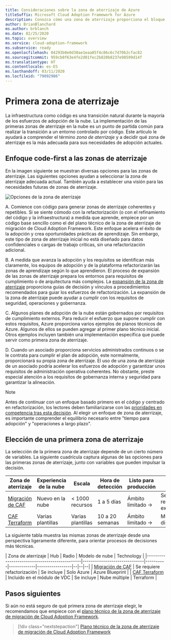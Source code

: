 ```yaml
---
title: Consideraciones sobre la zona de aterrizaje de Azure
titleSuffix: Microsoft Cloud Adoption Framework for Azure
description: Conozca cómo una zona de aterrizaje proporciona el bloque de creación básico de cualquier entorno de adopción de la nube.
author: BrianBlanchard
ms.author: brblanch
ms.date: 02/25/2020
ms.topic: overview
ms.service: cloud-adoption-framework
ms.subservice: ready
ms.openlocfilehash: 04293b0e0d30ae1eaa85f4c86c6c7d70b2cfac82
ms.sourcegitcommit: 959cb0f63e4fe2d01fec2b820b8237e98599d14f
ms.translationtype: HT
ms.contentlocale: es-ES
ms.lasthandoff: 03/11/2020
ms.locfileid: "79092986"
---
```

# <a name="first-landing-zone"></a>Primera zona de aterrizaje

La infraestructura como código es una transición natural durante la mayoría de los esfuerzos de adopción de la nube. La implementación de las primeras zonas de aterrizaje en la nube es un punto de partida común para realizar la transición a un entorno controlado por código. Este artículo le ayudará a comprender el término _zona de aterrizaje_ y a decidir qué zona de aterrizaje es la más adecuada para sus necesidades de adopción actuales.

## <a name="code-first-approach-to-landing-zones"></a>Enfoque code-first a las zonas de aterrizaje

En la imagen siguiente se muestran diversas opciones para las zonas de aterrizaje. Las siguientes opciones ayudan a seleccionar la zona de aterrizaje adecuada actual. También ayuda a establecer una visión para las necesidades futuras de zonas de aterrizaje.

![Opciones de la zona de aterrizaje](../../_images/ready/landing-zone-options.png)

A. Comience con código para generar zonas de aterrizaje coherentes y repetibles. Si se siente cómodo con la refactorización (o con el refinamiento del código y la infraestructura) a medida que aprende, empiece por un código base sencillo como el del plano técnico de la zona de aterrizaje de migración de Cloud Adoption Framework. Este enfoque acelera el éxito de la adopción y crea oportunidades prácticas de aprendizaje. Sin embargo, este tipo de zona de aterrizaje inicial no está diseñado para datos confidenciales o cargas de trabajo críticas, sin una refactorización adicional.

B. A medida que avanza la adopción y los requisitos se identifican más claramente, los equipos de adopción y de la plataforma refactorizarán las zonas de aprendizaje según lo que aprendieron. El proceso de expansión de las zonas de aterrizaje prepara los entornos para requisitos de cumplimiento o de arquitectura más complejos. La [expansión de la zona de aterrizaje](../considerations/index.md) proporciona guías de decisión y vínculos a procedimientos recomendados para guiar los esfuerzos de refactorización. La expansión de la zona de aterrizaje puede ayudar a cumplir con los requisitos de seguridad, operaciones y gobernanza.

C. Algunos planes de adopción de la nube están gobernados por requisitos de cumplimiento externos. Para reducir el esfuerzo que supone cumplir con estos requisitos, Azure proporciona varios ejemplos de planos técnicos de Azure. Algunos de ellos se pueden agregar al primer plano técnico inicial. Otros ejemplos incluyen también una implementación específica que puede servir como primera zona de aterrizaje.

D. Cuando un asociado proporciona servicios administrados continuos o se le contrata para cumplir el plan de adopción, este normalmente, proporcionará su propia zona de aterrizaje. El uso de una zona de aterrizaje de un asociado podría acelerar los esfuerzos de adopción y garantizar unos requisitos de administración operativa coherentes. No obstante, preste especial atención a los requisitos de gobernanza interna y seguridad para garantizar la alineación.

> [!NOTE]
> Antes de continuar con un enfoque basado primero en el código y centrado en refactorización, los lectores deben familiarizarse con las [prioridades en competencia tras esta decisión](../../strategy/balance-competing-priorities.md#balance-during-ready). Al elegir un enfoque de zona de aterrizaje, es importante comprender el equilibrio necesario entre "tiempo para adopción" y "operaciones a largo plazo".

## <a name="choosing-a-first-landing-zone"></a>Elección de una primera zona de aterrizaje

La selección de la primera zona de aterrizaje depende de un cierto número de variables. La siguiente cuadrícula captura algunas de las opciones para las primeras zonas de aterrizaje, junto con variables que pueden impulsar la decisión.

| Zona de aterrizaje                                 | Experiencia de la nube  | Escala             | Hora de detección | Listo para producción | Híbrido             | Información confidencial     | Crítica   | Cumplimiento normativo         |
|----------------------------------------------|-------------------|-------------------|----------------|------------------|--------------------|--------------------|--------------------|--------------------|
| [Migración de CAF](./migrate-landing-zone.md)     | Nuevo en la nube      | < 1000 recursos    | 1 a 5 días    | Ámbito limitado -> | Se requiere expansión | Se requiere expansión | Se requiere expansión | Se requiere expansión |
| [CAF Terraform](./terraform-landing-zone.md) | Varias plantillas | Varias plantillas | 10 a 20 semanas | Ámbito limitado -> | Módulos disponibles  | Módulos disponibles  | Módulos disponibles  | Módulos disponibles  |

La siguiente tabla muestra las mismas zonas de aterrizaje desde una perspectiva ligeramente diferente, para orientar procesos de decisiones más técnicas.

| Zona de aterrizaje                                 | Hub                          | Radio    | Modelo de nube | Technology      |
|----------------------------------------------|------------------------------|----------|-------------|-----------------|--|--|--|
| [Migración de CAF](./migrate-landing-zone.md)     | Se requiere refactorización            | Se incluye | Solo Azure  | Azure Blueprint |
| [CAF Terraform](./terraform-landing-zone.md) | Incluido en el módulo de VDC       | Se incluye | Nube múltiple  | Terraform       |

## <a name="next-steps"></a>Pasos siguientes

Si aún no está seguro de qué primera zona de aterrizaje elegir, le recomendamos que empiece con el [plano técnico de la zona de aterrizaje de migración de Cloud Adoption Framework](./migrate-landing-zone.md).

> [!div class="nextstepaction"]
> [Plano técnico de la zona de aterrizaje de migración de Cloud Adoption Framework](./migrate-landing-zone.md)
